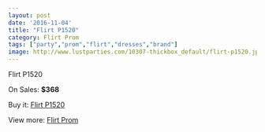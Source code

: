 ```yaml
---
layout: post
date: '2016-11-04'
title: "Flirt P1520"
category: Flirt Prom
tags: ["party","prom","flirt","dresses","brand"]
image: http://www.lustparties.com/10307-thickbox_default/flirt-p1520.jpg
---
```

Flirt P1520

On Sales: **$368**
<a href="https://www.lustparties.com/en/flirt-prom/3506-flirt-p1520.html"><amp-img layout="responsive" width="600" height="600" src="//www.lustparties.com/10307-thickbox_default/flirt-p1520.jpg" alt="Flirt P1520 0" /></a>
<a href="https://www.lustparties.com/en/flirt-prom/3506-flirt-p1520.html"><amp-img layout="responsive" width="600" height="600" src="//www.lustparties.com/10308-thickbox_default/flirt-p1520.jpg" alt="Flirt P1520 1" /></a>
<a href="https://www.lustparties.com/en/flirt-prom/3506-flirt-p1520.html"><amp-img layout="responsive" width="600" height="600" src="//www.lustparties.com/10309-thickbox_default/flirt-p1520.jpg" alt="Flirt P1520 2" /></a>
<a href="https://www.lustparties.com/en/flirt-prom/3506-flirt-p1520.html"><amp-img layout="responsive" width="600" height="600" src="//www.lustparties.com/10310-thickbox_default/flirt-p1520.jpg" alt="Flirt P1520 3" /></a>

Buy it: [Flirt P1520](https://www.lustparties.com/en/flirt-prom/3506-flirt-p1520.html "Flirt P1520")

View more: [Flirt Prom](https://www.lustparties.com/en/13-flirt-prom "Flirt Prom")